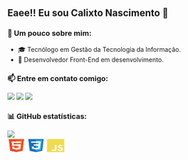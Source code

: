## Eaee!! Eu sou Calixto Nascimento 👋
### 📌 Um pouco sobre mim:
- 🎓 Tecnólogo em Gestão da Tecnologia da Informação.
- 🚀 Desenvolvedor Front-End em desenvolvimento.

### 📫 Entre em contato comigo:
<a href = "mailto: calixtoalbea@gmail.com" target="_blank" ><img src="https://img.shields.io/badge/-Gmail-%23EA4335?style=for-the-badge&logo=gmail&logoColor=white" target="_blank"></a> 
<a href="https://www.linkedin.com/in/calixto-nascimento" target="_blank" ><img src="https://img.shields.io/badge/-LinkedIn-%230077B5?style=for-the-badge&logo=linkedin&logoColor=white" target="_blank"></a> 
<a target="_blank" href="https://instagram.com/calixto_nascimento" target="_blank"><img src="https://img.shields.io/badge/-Instagram-%23E4405F?style=for-the-badge&logo=instagram&logoColor=white" target="_blank"></a>

### 📊 GitHub estatísticas:
<img height="120em" src="https://github-readme-stats-eight-theta.vercel.app/api/top-langs/?username=calixtonascimento&layout=compact&langs_count=8&text_color=FFFFFF&&title_color=FFFFFF&bg_color=282A36"/>
<div style="display: inline_block">
    <img align="center" alt="Calixto-HTML" height="30" width="40" src="https://raw.githubusercontent.com/devicons/devicon/master/icons/html5/html5-original.svg">
    <img align="center" alt="Calixto-CSS" height="30" width="40" src="https://raw.githubusercontent.com/devicons/devicon/master/icons/css3/css3-original.svg">
    <img align="center" alt="Calixto-Js" height="30" width="40" src="https://raw.githubusercontent.com/devicons/devicon/master/icons/javascript/javascript-plain.svg">
</div>
